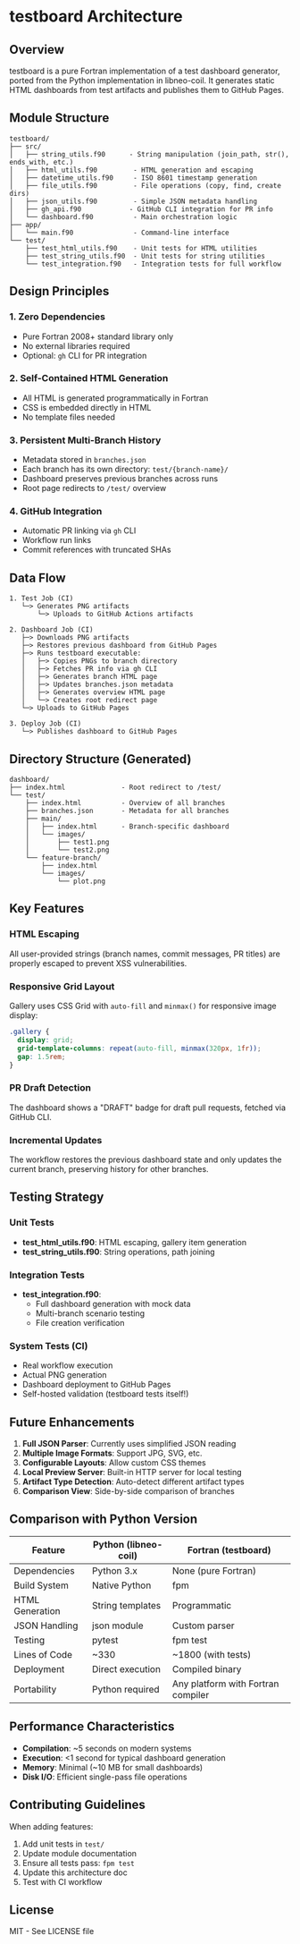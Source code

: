 # testboard Architecture

## Overview

testboard is a pure Fortran implementation of a test dashboard generator, ported from the Python implementation in libneo-coil. It generates static HTML dashboards from test artifacts and publishes them to GitHub Pages.

## Module Structure

```
testboard/
├── src/
│   ├── string_utils.f90      - String manipulation (join_path, str(), ends_with, etc.)
│   ├── html_utils.f90         - HTML generation and escaping
│   ├── datetime_utils.f90     - ISO 8601 timestamp generation
│   ├── file_utils.f90         - File operations (copy, find, create dirs)
│   ├── json_utils.f90         - Simple JSON metadata handling
│   ├── gh_api.f90            - GitHub CLI integration for PR info
│   └── dashboard.f90          - Main orchestration logic
├── app/
│   └── main.f90               - Command-line interface
└── test/
    ├── test_html_utils.f90    - Unit tests for HTML utilities
    ├── test_string_utils.f90  - Unit tests for string utilities
    └── test_integration.f90   - Integration tests for full workflow
```

## Design Principles

### 1. Zero Dependencies
- Pure Fortran 2008+ standard library only
- No external libraries required
- Optional: `gh` CLI for PR integration

### 2. Self-Contained HTML Generation
- All HTML is generated programmatically in Fortran
- CSS is embedded directly in HTML
- No template files needed

### 3. Persistent Multi-Branch History
- Metadata stored in `branches.json`
- Each branch has its own directory: `test/{branch-name}/`
- Dashboard preserves previous branches across runs
- Root page redirects to `/test/` overview

### 4. GitHub Integration
- Automatic PR linking via `gh` CLI
- Workflow run links
- Commit references with truncated SHAs

## Data Flow

```
1. Test Job (CI)
   └─> Generates PNG artifacts
       └─> Uploads to GitHub Actions artifacts

2. Dashboard Job (CI)
   ├─> Downloads PNG artifacts
   ├─> Restores previous dashboard from GitHub Pages
   ├─> Runs testboard executable:
   │   ├─> Copies PNGs to branch directory
   │   ├─> Fetches PR info via gh CLI
   │   ├─> Generates branch HTML page
   │   ├─> Updates branches.json metadata
   │   ├─> Generates overview HTML page
   │   └─> Creates root redirect page
   └─> Uploads to GitHub Pages

3. Deploy Job (CI)
   └─> Publishes dashboard to GitHub Pages
```

## Directory Structure (Generated)

```
dashboard/
├── index.html              - Root redirect to /test/
└── test/
    ├── index.html          - Overview of all branches
    ├── branches.json       - Metadata for all branches
    ├── main/
    │   ├── index.html      - Branch-specific dashboard
    │   └── images/
    │       ├── test1.png
    │       └── test2.png
    └── feature-branch/
        ├── index.html
        └── images/
            └── plot.png
```

## Key Features

### HTML Escaping
All user-provided strings (branch names, commit messages, PR titles) are properly escaped to prevent XSS vulnerabilities.

### Responsive Grid Layout
Gallery uses CSS Grid with `auto-fill` and `minmax()` for responsive image display:
```css
.gallery {
  display: grid;
  grid-template-columns: repeat(auto-fill, minmax(320px, 1fr));
  gap: 1.5rem;
}
```

### PR Draft Detection
The dashboard shows a "DRAFT" badge for draft pull requests, fetched via GitHub CLI.

### Incremental Updates
The workflow restores the previous dashboard state and only updates the current branch, preserving history for other branches.

## Testing Strategy

### Unit Tests
- **test_html_utils.f90**: HTML escaping, gallery item generation
- **test_string_utils.f90**: String operations, path joining

### Integration Tests
- **test_integration.f90**:
  - Full dashboard generation with mock data
  - Multi-branch scenario testing
  - File creation verification

### System Tests (CI)
- Real workflow execution
- Actual PNG generation
- Dashboard deployment to GitHub Pages
- Self-hosted validation (testboard tests itself!)

## Future Enhancements

1. **Full JSON Parser**: Currently uses simplified JSON reading
2. **Multiple Image Formats**: Support JPG, SVG, etc.
3. **Configurable Layouts**: Allow custom CSS themes
4. **Local Preview Server**: Built-in HTTP server for local testing
5. **Artifact Type Detection**: Auto-detect different artifact types
6. **Comparison View**: Side-by-side comparison of branches

## Comparison with Python Version

| Feature | Python (libneo-coil) | Fortran (testboard) |
|---------|---------------------|---------------------|
| Dependencies | Python 3.x | None (pure Fortran) |
| Build System | Native Python | fpm |
| HTML Generation | String templates | Programmatic |
| JSON Handling | json module | Custom parser |
| Testing | pytest | fpm test |
| Lines of Code | ~330 | ~1800 (with tests) |
| Deployment | Direct execution | Compiled binary |
| Portability | Python required | Any platform with Fortran compiler |

## Performance Characteristics

- **Compilation**: ~5 seconds on modern systems
- **Execution**: <1 second for typical dashboard generation
- **Memory**: Minimal (~10 MB for small dashboards)
- **Disk I/O**: Efficient single-pass file operations

## Contributing Guidelines

When adding features:
1. Add unit tests in `test/`
2. Update module documentation
3. Ensure all tests pass: `fpm test`
4. Update this architecture doc
5. Test with CI workflow

## License

MIT - See LICENSE file
